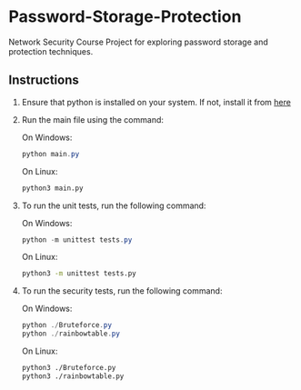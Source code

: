# Password-Storage-Protection

Network Security Course Project for exploring password storage and protection techniques.

## Instructions

1. Ensure that python is installed on your system. If not, install it from [here](https://www.python.org/downloads/)
2. Run the main file using the command:

    On Windows:

    ```powershell
    python main.py
    ```

    On Linux:

    ```bash
    python3 main.py
    ```

3. To run the unit tests, run the following command:

    On Windows:

    ```powershell
    python -m unittest tests.py
    ```

    On Linux:

    ```bash
    python3 -m unittest tests.py
    ```

4. To run the security tests, run the following command:

    On Windows:

    ```powershell
    python ./Bruteforce.py
    python ./rainbowtable.py
    ```

    On Linux:

    ```bash
    python3 ./Bruteforce.py
    python3 ./rainbowtable.py
    ```
